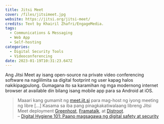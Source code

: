 ```yaml
---
title: Jitsi Meet
cover: /files/jitsimeet.jpg
website: https://jitsi.org/jitsi-meet/
credits: Text by Khairil Zhafri/EngageMedia.
tags:
  - Communications & Messaging
  - Web App
  - Self-hosting
categories:
  - Digital Security Tools
  - Videoconferencing
date: 2023-01-19T10:31:23.647Z
---
```

Ang Jitsi Meet ay isang open-source na private video conferencing software na naglilimita sa digital footprint ng user kapag halos nakikipagpulong. Gumagana ito sa karamihan ng mga modernong internet browser at available din bilang isang mobile app para sa Android at iOS.

> Maaari kang gumamit ng [meet.jit.si](https://meet.jit.si/) para mag-host ng iyong meeting ng libre \[…] Kasama sa iba pang pinagkakatiwalaang libreng Jitsi Meet deployment [Greenhost](https://meet.greenhost.net/), [Framatalk](https://framatalk.org/), at [Distroot](https://calls.disroot.org/). \
> – [Digital Hygiene 101: Paano magsagawa ng digital safety at security](https://engagemedia.org/2022/digital-hygiene-safety-security/)